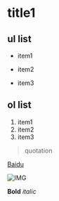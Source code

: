 # title1

## ul list
* item1
- item2
+ item3

## ol list
1. item1
2. item2
1. item3

> quotation

[Baidu](http://baidu.com)

![IMG](http://ww2.sinaimg.cn/large/6aee7dbbgw1efffa67voyj20ix0ctq3n.jpg)

**Bold**
*italic*
